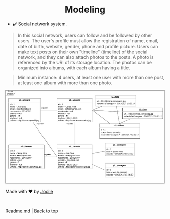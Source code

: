 <div align="center" id="top">

&#xa0;

</div>

<h1 align="center">Modeling</h1>

- :heavy_check_mark: Social network system.

> In this social network, users can follow and be followed by other users. The user's profile must allow the registration of name, email, date of birth, website, gender, phone and profile picture. Users can make text posts on their own "timeline" (timeline) of the social network, and they can also attach photos to the posts. A photo is referenced by the URI of its storage location. The photos can be organized into albums, with each album having a title.

> Minimum instance: 4 users, at least one user with more than one post, at least one album with more than one photo.

![](SocialObjectDiagram.drawio.svg)

Made with :heart: by <a href="https://github.com/jocile" target="_blank">Jocile</a>

&#xa0;

[Readme.md](README.md) | <a href="#top">Back to top</a>
